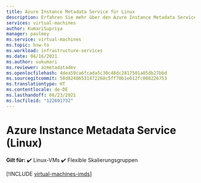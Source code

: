 ```yaml
---
title: Azure Instance Metadata Service für Linux
description: Erfahren Sie mehr über den Azure Instance Metadata Service und darüber, wie er Informationen zu Instanzen virtueller Computer in Linux bereitstellt, die derzeit ausgeführt werden.
services: virtual-machines
author: KumariSupriya
manager: paulmey
ms.service: virtual-machines
ms.topic: how-to
ms.workload: infrastructure-services
ms.date: 04/16/2021
ms.author: sukumari
ms.reviewer: azmetadatadev
ms.openlocfilehash: 4dea59ca6fcada5c30c48dc2817501a85db27bbd
ms.sourcegitcommit: 58d82486531472268c5ff70b1e012fc008226753
ms.translationtype: HT
ms.contentlocale: de-DE
ms.lasthandoff: 08/23/2021
ms.locfileid: "122691732"
---
```

# <a name="azure-instance-metadata-service-linux"></a>Azure Instance Metadata Service (Linux)

**Gilt für:** :heavy_check_mark: Linux-VMs :heavy_check_mark: Flexible Skalierungsgruppen 

[!INCLUDE [virtual-machines-imds](../../../includes/virtual-machines-imds.md)]
